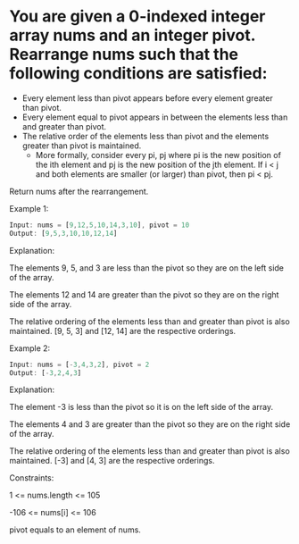 # You are given a 0-indexed integer array nums and an integer pivot. Rearrange nums such that the following conditions are satisfied:

- Every element less than pivot appears before every element greater than pivot.
- Every element equal to pivot appears in between the elements less than and greater than pivot.
- The relative order of the elements less than pivot and the elements greater than pivot is maintained.
    - More formally, consider every pi, pj where pi is the new position of the ith element and pj is the new position of the jth element. If i < j and both elements are smaller (or larger) than pivot, then pi < pj.

Return nums after the rearrangement.

 

Example 1:
```js
Input: nums = [9,12,5,10,14,3,10], pivot = 10
Output: [9,5,3,10,10,12,14]
```
Explanation: 

The elements 9, 5, and 3 are less than the pivot so they are on the left side of the array.

The elements 12 and 14 are greater than the pivot so they are on the right side of the array.

The relative ordering of the elements less than and greater than pivot is also maintained. [9, 5, 3] and [12, 14] are the respective orderings.


Example 2:
```js
Input: nums = [-3,4,3,2], pivot = 2
Output: [-3,2,4,3]
```
Explanation: 

The element -3 is less than the pivot so it is on the left side of the array.

The elements 4 and 3 are greater than the pivot so they are on the right side of the array.

The relative ordering of the elements less than and greater than pivot is also maintained. [-3] and [4, 3] are the respective orderings.
 

Constraints:

1 <= nums.length <= 105

-106 <= nums[i] <= 106

pivot equals to an element of nums.
